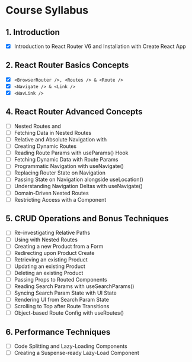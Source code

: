 # Course Syllabus

## 1. Introduction

- [x] Introduction to React Router V6 and Installation with Create React App

## 2. React Router Basics Concepts

- [x] `<BrowserRouter />, <Routes /> & <Route />`
- [x] `<Navigate /> & <Link />`
- [x] `<NavLink />`

## 4. React Router Advanced Concepts

- [ ] Nested Routes and <Outlet />
- [ ] Fetching Data in Nested Routes
- [ ] Relative and Absolute Navigation with <Link />
- [ ] Creating Dynamic Routes
- [ ] Reading Route Params with useParams() Hook
- [ ] Fetching Dynamic Data with Route Params
- [ ] Programmatic Navigation with useNavigate()
- [ ] Replacing Router State on Navigation
- [ ] Passing State on Navigation alongside useLocation()
- [ ] Understanding Navigation Deltas with useNavigate()
- [ ] Domain-Driven Nested Routes
- [ ] Restricting Access with a <ProtectedRoute /> Component

## 5. CRUD Operations and Bonus Techniques

- [ ] Re-investigating Relative <Link /> Paths
- [ ] Using <Link /> with Nested Routes
- [ ] Creating a new Product from a Form
- [ ] Redirecting upon Product Create
- [ ] Retrieving an existing Product
- [ ] Updating an existing Product
- [ ] Deleting an existing Product
- [ ] Passing Props to Routed Components
- [ ] Reading Search Params with useSearchParams()
- [ ] Syncing Search Param State with UI State
- [ ] Rendering UI from Search Param State
- [ ] Scrolling to Top after Route Transitions
- [ ] Object-based Route Config with useRoutes()

## 6. Performance Techniques

- [ ] Code Splitting and Lazy-Loading Components
- [ ] Creating a Suspense-ready Lazy-Load Component
